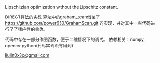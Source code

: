 Lipschitzian optimization without the Lipschitz constant. 

DIRECT算法的实现
算法中的graham_scan借鉴了
https://github.com/power630/GrahamScan.git
的实现，并对其中一些代码进行了了适应性的修改。

代码中存在一部分作图函数，便于二维情况下的调试。
依赖相关：numpy, opencv-python(代码实现没有用到)

liulin0x3c@gmail.com



